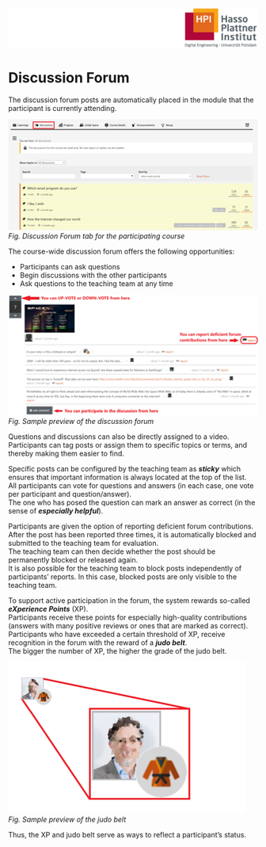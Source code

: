 ![HPI Logo](../img/HPI_Logo.png)

# Discussion Forum

The discussion forum posts are automatically placed in the module that the participant is currently attending.  

![Discusssion Forum](../img/features/structure/discussion_forum.png)  
*Fig. Discussion Forum tab for the participating course*  

The course-wide discussion forum offers the following opportunities:  
* Participants can ask questions 
* Begin discussions with the other participants
* Ask questions to the teaching team at any time

![Discusssion Forum](../img/features/structure/sample_discussion.png)  
*Fig. Sample preview of the discussion forum*  

Questions and discussions can also be directly assigned to a video.  
Participants can tag posts or assign them to specific topics or terms, and thereby making them easier to find.  

Specific posts can be configured by the teaching team as ***sticky*** which ensures that important information is always located at the top of the list.  
All participants can vote for questions and answers (in each case, one vote per participant and question/answer).  
The one who has posed the question can mark an answer as correct (in the sense of ***especially helpful***).  

Participants are given the option of reporting deficient forum contributions.  
After the post has been reported three times, it is automatically blocked and submitted to the teaching team for evaluation.  
The teaching team can then decide whether the post should be permanently blocked or released again.  
It is also possible for the teaching team to block posts independently of participants’ reports. In this case, blocked posts are only visible to the teaching team.  

To support active participation in the forum, the system rewards so-called ***eXperience Points*** (XP).  
Participants receive these points for especially high-quality contributions (answers with many positive reviews or ones that are marked as correct).  
Participants who have exceeded a certain threshold of XP, receive recognition in the forum with the reward of a ***judo belt***.  
The bigger the number of XP, the higher the grade of the judo belt.  

![Discusssion Forum](../img/features/structure/judo_belt_preview.png)  
*Fig. Sample preview of the judo belt*  

Thus, the XP and judo belt serve as ways to reflect a participant’s status.
